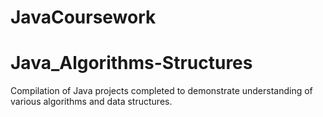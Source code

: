 # JavaCoursework
# Java_Algorithms-Structures
Compilation of Java projects completed to demonstrate understanding of various algorithms and data structures.
